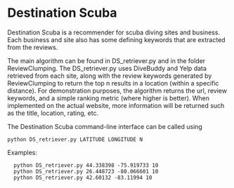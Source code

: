 # Destination Scuba
Destination Scuba is a recommender for scuba diving sites and business. Each business and site also has some defining keywords that are extracted from the reviews.

The main algorithm can be found in DS_retriever.py and in the folder ReviewClumping. The DS_retriever.py uses DiveBuddy and Yelp data retrieved from each site, along with the review keywords generated by ReviewClumping to return the top n results in a location (within a specific distance). For demonstration purposes, the algorithm returns the url, review keywords, and a simple ranking metric (where higher is better).  When implemented on the actual website, more information will be returned such as the title, location, rating, etc.

The Destination Scuba command-line interface can be called using
```shell
python DS_retriever.py LATITUDE LONGITUDE N
```
Examples:  
```shell
  python DS_retriever.py 44.338398 -75.919733 10
  python DS_retriever.py 26.448723 -80.066601 10
  python DS_retriever.py 42.60132 -83.11994 10
```
